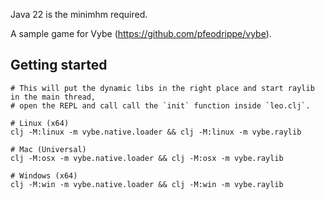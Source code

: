Java 22 is the minimhm required.

A sample game for Vybe (https://github.com/pfeodrippe/vybe).

## Getting started

``` shell
# This will put the dynamic libs in the right place and start raylib in the main thread,
# open the REPL and call call the `init` function inside `leo.clj`.

# Linux (x64)
clj -M:linux -m vybe.native.loader && clj -M:linux -m vybe.raylib

# Mac (Universal)
clj -M:osx -m vybe.native.loader && clj -M:osx -m vybe.raylib

# Windows (x64)
clj -M:win -m vybe.native.loader && clj -M:win -m vybe.raylib
```
